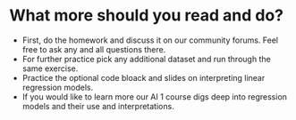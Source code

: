 # What more should you read and do?

- First, do the homework and discuss it on our community forums. Feel free to ask any and all questions there.
- For further practice pick any additional dataset and run through the same exercise. 
- Practice the optional code bloack and slides on interpreting linear regression models. 
- If you would like to learn more our AI 1 course digs deep into regression models and their use and interpretations. 